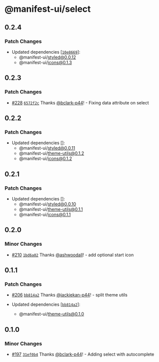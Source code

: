# @manifest-ui/select

## 0.2.4

### Patch Changes

- Updated dependencies
  [[`10e8669`](https://github.com/project44/manifest-ui/commit/10e86695f5fafa5f23bd6f7225c36062aafd8119)]:
  - @manifest-ui/styled@0.0.12
  - @manifest-ui/icons@0.1.3

## 0.2.3

### Patch Changes

- [#228](https://github.com/project44/manifest-ui/pull/228)
  [`6572f2c`](https://github.com/project44/manifest-ui/commit/6572f2c6e2e7b468b72449b9504d66143886f520)
  Thanks [@bclark-p44](https://github.com/bclark-p44)! - Fixing data attribute on select

## 0.2.2

### Patch Changes

- Updated dependencies []:
  - @manifest-ui/styled@0.0.11
  - @manifest-ui/theme-utils@0.1.2
  - @manifest-ui/icons@0.1.2

## 0.2.1

### Patch Changes

- Updated dependencies []:
  - @manifest-ui/styled@0.0.10
  - @manifest-ui/theme-utils@0.1.1
  - @manifest-ui/icons@0.1.1

## 0.2.0

### Minor Changes

- [#210](https://github.com/project44/manifest-ui/pull/210)
  [`1bd6a02`](https://github.com/project44/manifest-ui/commit/1bd6a02e4ee30135617f3aa93641424d7ae68f51)
  Thanks [@ashwoodall](https://github.com/ashwoodall)! - add optional start icon

## 0.1.1

### Patch Changes

- [#206](https://github.com/project44/manifest-ui/pull/206)
  [`bb814a2`](https://github.com/project44/manifest-ui/commit/bb814a2081e80f283074cc6b7103f24f377caf34)
  Thanks [@jackiekan-p44](https://github.com/jackiekan-p44)! - split theme utils

- Updated dependencies
  [[`bb814a2`](https://github.com/project44/manifest-ui/commit/bb814a2081e80f283074cc6b7103f24f377caf34)]:
  - @manifest-ui/theme-utils@0.1.0

## 0.1.0

### Minor Changes

- [#197](https://github.com/project44/manifest-ui/pull/197)
  [`31ef0b4`](https://github.com/project44/manifest-ui/commit/31ef0b4eb5f0119e6425c66bdf295d40b4463caa)
  Thanks [@bclark-p44](https://github.com/bclark-p44)! - Adding select with autocomplete
